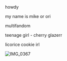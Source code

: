 howdy

my name is mike or ori 

multifandom

teenage girl - cherry glazerr

licorice cookie irl

![IMG_0367](https://github.com/user-attachments/assets/cc6387fd-fa7f-47c3-82a8-3ecced14c2b5)

